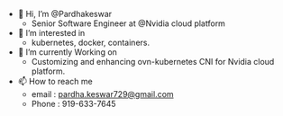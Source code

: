 - 👋 Hi, I’m @Pardhakeswar
     - Senior Software Engineer at @Nvidia cloud platform 
- 👀 I’m interested in 
     - kubernetes, docker, containers. 
- 🌱 I’m currently Working on
     - Customizing and enhancing ovn-kubernetes CNI for Nvidia cloud platform.
- 📫 How to reach me 
     - email : pardha.keswar729@gmail.com
     - Phone : 919-633-7645
     

<!---
Pardhakeswar/Pardhakeswar is a ✨ special ✨ repository because its `README.md` (this file) appears on your GitHub profile.
You can click the Preview link to take a look at your changes.
--->
